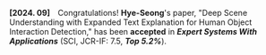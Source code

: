 **[2024. 09]** Congratulations! **Hye-Seong**'s paper, "Deep Scene Understanding with Expanded Text Explanation for Human Object Interaction Detection," has been **accepted** in _**Expert Systems With Applications**_ (SCI, JCR-IF: 7.5, _**Top 5.2%**_).
